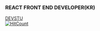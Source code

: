 ### REACT FRONT END DEVELOPER(KR) 
[DEVSTU](https://devstu.co.kr)  
[![HitCount](http://hits.dwyl.com/winterlood/repo/winterlood.svg)](http://hits.dwyl.com/winterlood/repo/winterlood)

<!--
**winterlood/winterlood** is a ✨ _special_ ✨ repository because its `README.md` (this file) appears on your GitHub profile.

Here are some ideas to get you started:

- 🔭 I’m currently working on ...
- 🌱 I’m currently learning ...
- 👯 I’m looking to collaborate on ...
- 🤔 I’m looking for help with ...
- 💬 Ask me about ...
- 📫 How to reach me: ...
- 😄 Pronouns: ...
- ⚡ Fun fact: ...
-->
